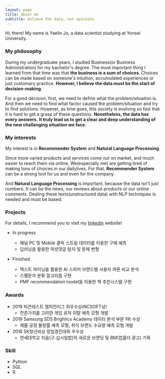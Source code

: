```yaml
---
layout: page
title: About me
subtitle: believe the data, not opinions
---
```


Hi, there! My name is Yaelin Jo, a data scientist studying at Yonsei University.


### My philosophy

During my undergraduate years, I studied Business(or Business Administration) for my bachelor's degree.
The most important thing I learned from that time was that **the business is a sum of choices**.
Choices can be made based on someone's intuition, accumulated experiences or just customary practice.
**However, I believe the data must be the start of decision-making**.

For a good decision, first, we need to define what the problem/situation is.
And then we need to find what factor caused the problem/situation and try to find solutions. 
However, as time goes, this society is evolving so fast that it is hard to get a grasp of these questions.
**Nonetheless, the data has every answers.**
**It truly lead us to get a clear and deep understanding of the new challanging situation we face.**

### My interests

My interest is in **Recommender System** and **Natural Language Processing**.

Since more varied products and services come out on market, and much easier to reach them via online,
We(especially me) are getting tired of making tons of choices in our dailylives.
For that, **Recommender System** can be a strong tool for us and even for the company.

And **Natural Language Processing** is important, because the data isn't just numbers.
It can be the news, our reviews about products or our online comments.
Dealing these texts(unstructured data) with NLP techniques is needed and must be based.

### Projects
For details, I recommend you to visit my [linkedin](https://www.linkedin.com/in/yaelin-jo/) website!

* In progress
  * 패널 PC 및 Mobile 클릭 스트림 데이터를 이용한 구매 예측
  * 딥러닝을 활용한 악성댓글 탐지 및 문체 변형

* Finished
  * 텍스트 마이닝을 활용한 AI 스피커 브랜드별 사용자 여론 비교 분석
  * 스팸문자 분류 알고리즘 구현
  * PMF recommendation model을 이용한 책 추천시스템 구현
  
### Awards
* 2019 빅콘테스트 챔피언리그 최우수상(NCSOFT상)
  * 잔존가치를 고려한 게임 유저 이탈 예측 모형 개발
* 2019 Samsung SDS Brightics Academy 데이터 분석 부문 1위 수상
  * 제품 공정 불량률 예측 모형, 취식 브랜드 수요량 예측 모형 개발
* 2016 SK청년비상 창업경진대회 우수상
  * 연세대학교 지음(구.십시일밥)의 새로운 브랜딩 및 BM(컵홀더 광고) 기획
  
### Skill
* Python
* SQL
* R
